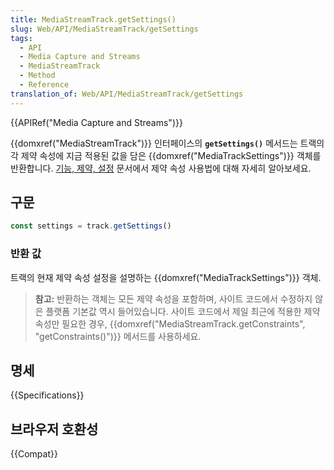 ```yaml
---
title: MediaStreamTrack.getSettings()
slug: Web/API/MediaStreamTrack/getSettings
tags:
  - API
  - Media Capture and Streams
  - MediaStreamTrack
  - Method
  - Reference
translation_of: Web/API/MediaStreamTrack/getSettings
---
```

{{APIRef("Media Capture and Streams")}}

{{domxref("MediaStreamTrack")}} 인터페이스의 **`getSettings()`** 메서드는 트랙의 각 제약 속성에 지금 적용된 값을 담은 {{domxref("MediaTrackSettings")}} 객체를 반환합니다. [기능, 제약, 설정](/ko/docs/Web/API/Media_Streams_API/Constraints) 문서에서 제약 속성 사용법에 대해 자세히 알아보세요.

## 구문

```js
const settings = track.getSettings()
```

### 반환 값

트랙의 현재 제약 속성 설정을 설명하는 {{domxref("MediaTrackSettings")}} 객체.

> **참고:** 반환하는 객체는 모든 제약 속성을 포함하며, 사이트 코드에서 수정하지 않은 플랫폼 기본값 역시 들어있습니다. 사이트 코드에서 제일 최근에 적용한 제약 속성만 필요한 경우, {{domxref("MediaStreamTrack.getConstraints", "getConstraints()")}} 메서드를 사용하세요.

## 명세

{{Specifications}}

## 브라우저 호환성

{{Compat}}
